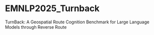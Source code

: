 # EMNLP2025_Turnback
TurnBack: A Geospatial Route Cognition Benchmark for Large Language Models through Reverse Route
